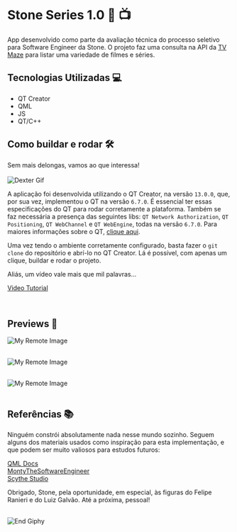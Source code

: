 # Stone Series 1.0 :star_struck: :tv:

App desenvolvido como parte da avaliação técnica do processo seletivo para Software Engineer da Stone. O projeto faz uma consulta na API da [TV Maze](https://www.tvmaze.com/api#licensing) para listar uma variedade de filmes e séries.

## Tecnologias Utilizadas 💻

- QT Creator
- QML
- JS
- QT/C++

## Como buildar e rodar :hammer_and_wrench:

Sem mais delongas, vamos ao que interessa!
<br><br>
![Dexter Gif](https://64.media.tumblr.com/87606d61b9d11484fdafd81853244295/0de8d5caa4eda0e2-5f/s500x750/454031b354b345047900c108dad83a32291f495a.gif)
<br>

A aplicação foi desenvolvida utilizando o QT Creator, na versão `13.0.0`, que, por sua vez, implementou o QT na versão `6.7.0`. É essencial ter essas especificações do QT para rodar corretamente a plataforma.
Também se faz necessária a presença das seguintes libs: `QT Network Authorization`, `QT Positioning`, `QT WebChannel` e `QT WebEngine`, todas na versão `6.7.0`. Para maiores informações sobre o QT, [clique aqui](https://www.qt.io/download).

Uma vez tendo o ambiente corretamente configurado, basta fazer o `git clone` do repositório e abrí-lo no QT Creator. Lá é possível, com apenas um clique, buildar e rodar o projeto.

Aliás, um vídeo vale mais que mil palavras...
<br>

[Video Tutorial](https://github.com/gabrigomez/my-birthday-show/assets/69373145/0c1b88d0-6ed8-4e0e-b0a5-6cbf8e407808)

<br>

## Previews :eyes:	

![My Remote Image](https://github.com/gabrigomez/my-birthday-show/assets/69373145/1394d5c7-4a61-4ebf-b4da-dfcedf6707ac)
<br><br>

![My Remote Image](https://github.com/gabrigomez/my-birthday-show/assets/69373145/8acbd106-4cf4-4df6-80ee-cbcb07f8069f)
<br><br>

![My Remote Image](https://github.com/gabrigomez/my-birthday-show/assets/69373145/8fbe7428-6747-48d7-81d1-2feb8b9436d5)
<br><br>

## Referências :books:

Ninguém constrói absolutamente nada nesse mundo sozinho. Seguem alguns dos materiais usados como inspiração para esta implementação, e que podem ser muito valiosos para estudos futuros:

[QML Docs](https://doc.qt.io/qt-6/qtquick-qmlmodule.html)<br>
[MontyTheSoftwareEngineer](https://www.youtube.com/@MontyTheSoftwareEngineer)<br>
[Scythe Studio](https://www.youtube.com/@scythe-studio)

Obrigado, Stone, pela oportunidade, em especial, às figuras do Felipe Ranieri e do Luiz Galvão. Até a próxima, pessoal!
<br><br>

![End Giphy](https://i.pinimg.com/originals/d5/ba/c7/d5bac75176f31335f0849b9a0284b2aa.gif)
